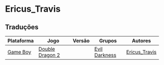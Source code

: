 # Ericus_Travis

## Traduções

| Plataforma | Jogo | Versão | Grupos | Autores |
| ----------- | ----------- | ----------- | ----------- | ----------- |
| [Game Boy](../../traducoes/game-boy/) | [Double Dragon 2](../../traducoes/game-boy/double-dragon-2_ericus_travis/) |  | [Evil Darkness](../../grupos/evil-darkness/) | [Ericus\_Travis](../../autores/ericus_travis/) |